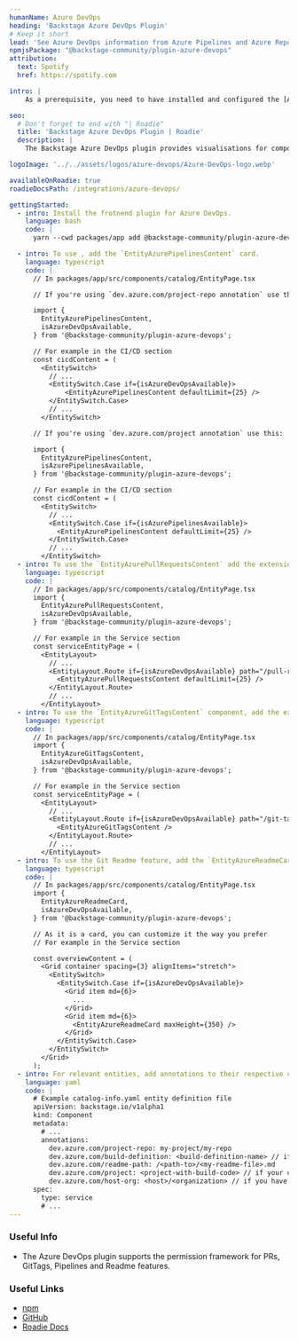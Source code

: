 ```yaml
---
humanName: Azure DevOps
heading: 'Backstage Azure DevOps Plugin'
# Keep it short
lead: 'See Azure DevOps information from Azure Pipelines and Azure Repos in Backstage'
npmjsPackage: "@backstage-community/plugin-azure-devops"
attribution:
  text: Spotify
  href: https://spotify.com

intro: |
    As a prerequisite, you need to have installed and configured the [Azure DevOps Backend](https://github.com/backstage/community-plugins/tree/main/workspaces/azure-devops/plugins/azure-devops-backend) plugin before you move forward with any of these steps.

seo:
  # Don't forget to end with "| Roadie"
  title: 'Backstage Azure DevOps Plugin | Roadie'
  description: |
    The Backstage Azure DevOps plugin provides visualisations for components sourced from Azure DevOps, from services like Azure Pipelines and Azure Repos.

logoImage: '../../assets/logos/azure-devops/Azure-DevOps-logo.webp'

availableOnRoadie: true
roadieDocsPath: /integrations/azure-devops/

gettingStarted:
  - intro: Install the frotnend plugin for Azure DevOps.
    language: bash
    code: |
      yarn --cwd packages/app add @backstage-community/plugin-azure-devops

  - intro: To use , add the `EntityAzurePipelinesContent` card.
    language: typescript
    code: |
      // In packages/app/src/components/catalog/EntityPage.tsx

      // If you're using `dev.azure.com/project-repo annotation` use this:

      import {
        EntityAzurePipelinesContent,
        isAzureDevOpsAvailable,
      } from '@backstage-community/plugin-azure-devops';

      // For example in the CI/CD section
      const cicdContent = (
        <EntitySwitch>
          // ...
          <EntitySwitch.Case if={isAzureDevOpsAvailable}>
              <EntityAzurePipelinesContent defaultLimit={25} />
          </EntitySwitch.Case>
          // ...
        </EntitySwitch>

      // If you're using `dev.azure.com/project annotation` use this:

      import {
        EntityAzurePipelinesContent,
        isAzurePipelinesAvailable,
      } from '@backstage-community/plugin-azure-devops';

      // For example in the CI/CD section
      const cicdContent = (
        <EntitySwitch>
          // ...
          <EntitySwitch.Case if={isAzurePipelinesAvailable}>
            <EntityAzurePipelinesContent defaultLimit={25} />
          </EntitySwitch.Case>
          // ...
        </EntitySwitch>
  - intro: To use the `EntityAzurePullRequestsContent` add the extension to your Entity page.
    language: typescript
    code: |
      // In packages/app/src/components/catalog/EntityPage.tsx
      import {
        EntityAzurePullRequestsContent,
        isAzureDevOpsAvailable,
      } from '@backstage-community/plugin-azure-devops';

      // For example in the Service section
      const serviceEntityPage = (
        <EntityLayout>
          // ...
          <EntityLayout.Route if={isAzureDevOpsAvailable} path="/pull-requests" title="Pull Requests">
            <EntityAzurePullRequestsContent defaultLimit={25} />
          </EntityLayout.Route>
          // ...
        </EntityLayout>
  - intro: To use the `EntityAzureGitTagsContent` component, add the extension to your Entity page.
    language: typescript
    code: |
      // In packages/app/src/components/catalog/EntityPage.tsx
      import {
        EntityAzureGitTagsContent,
        isAzureDevOpsAvailable,
      } from '@backstage-community/plugin-azure-devops';

      // For example in the Service section
      const serviceEntityPage = (
        <EntityLayout>
          // ...
          <EntityLayout.Route if={isAzureDevOpsAvailable} path="/git-tags" title="Git Tags">
            <EntityAzureGitTagsContent />
          </EntityLayout.Route>
          // ...
        </EntityLayout>
  - intro: To use the Git Readme feature, add the `EntityAzureReadmeCard` component to your Entity page.
    language: typescript
    code: |
      // In packages/app/src/components/catalog/EntityPage.tsx
      import {
        EntityAzureReadmeCard,
        isAzureDevOpsAvailable,
      } from '@backstage-community/plugin-azure-devops';

      // As it is a card, you can customize it the way you prefer
      // For example in the Service section

      const overviewContent = (
        <Grid container spacing={3} alignItems="stretch">
          <EntitySwitch>
            <EntitySwitch.Case if={isAzureDevOpsAvailable}>
              <Grid item md={6}>
                ...
              </Grid>
              <Grid item md={6}>
                <EntityAzureReadmeCard maxHeight={350} />
              </Grid>
            </EntitySwitch.Case>
          </EntitySwitch>
        </Grid>
      );
  - intro: For relevant entities, add annotations to their respective catalog-info.yaml files
    language: yaml
    code: |
      # Example catalog-info.yaml entity definition file
      apiVersion: backstage.io/v1alpha1
      kind: Component
      metadata:
        # ...
        annotations:
          dev.azure.com/project-repo: my-project/my-repo
          dev.azure.com/build-definition: <build-definition-name> // if you have multiple entities in a single monorepo you'll need to specify the builds
          dev.azure.com/readme-path: /<path-to>/<my-readme-file>.md
          dev.azure.com/project: <project-with-build-code> // if your code is in a diferent repo
          dev.azure.com/host-org: <host>/<organization> // if you have multiple organisations
      spec:
        type: service
        # ...
---
```


### Useful Info

- The Azure DevOps plugin supports the permission framework for PRs, GitTags, Pipelines and Readme features.

### Useful Links

- [npm](https://www.npmjs.com/package/@backstage-community/plugin-azure-devops)
- [GitHub](https://github.com/backstage/community-plugins/tree/main/workspaces/azure-devops/plugins/azure-devops)
- [Roadie Docs]()

